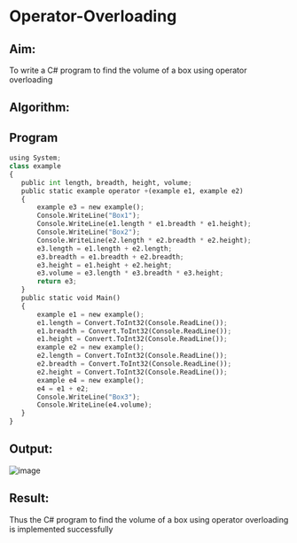 # Operator-Overloading

## Aim:
 To write a C# program to find the volume of a box using operator overloading
 
 ## Algorithm:
 
 
 
 ## Program
 ```python
using System;
class example
{
    public int length, breadth, height, volume;
    public static example operator +(example e1, example e2)
    {
        example e3 = new example();
        Console.WriteLine("Box1");
        Console.WriteLine(e1.length * e1.breadth * e1.height);
        Console.WriteLine("Box2");
        Console.WriteLine(e2.length * e2.breadth * e2.height);
        e3.length = e1.length + e2.length;
        e3.breadth = e1.breadth + e2.breadth;
        e3.height = e1.height + e2.height;
        e3.volume = e3.length * e3.breadth * e3.height;
        return e3;
    }
    public static void Main()
    {
        example e1 = new example();
        e1.length = Convert.ToInt32(Console.ReadLine());
        e1.breadth = Convert.ToInt32(Console.ReadLine());
        e1.height = Convert.ToInt32(Console.ReadLine());
        example e2 = new example();
        e2.length = Convert.ToInt32(Console.ReadLine());
        e2.breadth = Convert.ToInt32(Console.ReadLine());
        e2.height = Convert.ToInt32(Console.ReadLine());
        example e4 = new example();
        e4 = e1 + e2;
        Console.WriteLine("Box3");
        Console.WriteLine(e4.volume);
    }
}
 ```
 ## Output:
  ![image](https://user-images.githubusercontent.com/75235090/170471754-734d0a0a-ab7a-438b-8c9f-5e2583b8c533.png)
 
 ## Result:
Thus the C# program to find the volume of a box using operator overloading is implemented successfully
